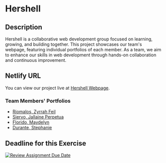 # Hershell

## Description

Hershell is a collaborative web development group focused on learning, growing, and building together. This project showcases our team's webpage, featuring individual portfolios of each member. As a team, we aim to enhance our skills in web development through hands-on collaboration and continuous improvement.

## Netlify URL

You can view our project live at [Hershell Webpage](https://pupt-dit-hershell.netlify.app/).

### Team Members' Portfolios

- [Riomalos, Zyrrah Feil](https://pupt-dit-hershell.netlify.app/riomalos_zyrrah/)
- [Siervo, Jallaine Perpetua](https://pupt-dit-hershell.netlify.app/siervo_jallaineperpetua/)
- [Florido, Maydelyn](https://pupt-dit-hershell.netlify.app/florido_maydelyn/)
- [Durante, Stephanie](https://pupt-dit-hershell.netlify.app/durante_stephanie/)

## Deadline for this Exercise

[![Review Assignment Due Date](https://classroom.github.com/assets/deadline-readme-button-22041afd0340ce965d47ae6ef1cefeee28c7c493a6346c4f15d667ab976d596c.svg)](https://classroom.github.com/a/Xyr6N5To)
